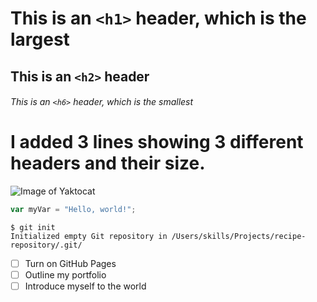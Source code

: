 # This is an `<h1>` header, which is the largest

## This is an `<h2>` header

###### This is an `<h6>` header, which is the smallest



# I added 3 lines showing 3 different headers and their size. 

![Image of Yaktocat](https://octodex.github.com/images/yaktocat.png)

``` javascript
var myVar = "Hello, world!";
```

```
$ git init
Initialized empty Git repository in /Users/skills/Projects/recipe-repository/.git/
```

- [ ] Turn on GitHub Pages
- [ ] Outline my portfolio
- [ ] Introduce myself to the world
